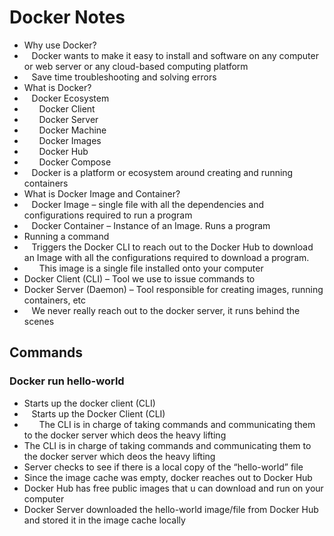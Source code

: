 # Docker Notes

- Why use Docker?
- &nbsp;&nbsp;&nbsp;Docker wants to make it easy to install and software on any computer or web server or any cloud-based computing platform
- &nbsp;&nbsp;&nbsp;Save time troubleshooting and solving errors
- What is Docker?
- &nbsp;&nbsp;&nbsp;Docker Ecosystem
- &nbsp;&nbsp;&nbsp;&nbsp;&nbsp;&nbsp;Docker Client
- &nbsp;&nbsp;&nbsp;&nbsp;&nbsp;&nbsp;Docker Server
- &nbsp;&nbsp;&nbsp;&nbsp;&nbsp;&nbsp;Docker Machine
- &nbsp;&nbsp;&nbsp;&nbsp;&nbsp;&nbsp;Docker Images
- &nbsp;&nbsp;&nbsp;&nbsp;&nbsp;&nbsp;Docker Hub
- &nbsp;&nbsp;&nbsp;&nbsp;&nbsp;&nbsp;Docker Compose
- &nbsp;&nbsp;&nbsp;Docker is a platform or ecosystem around creating and running containers
- What is Docker Image and Container?
- &nbsp;&nbsp;&nbsp;Docker Image – single file with all the dependencies and configurations required to run a program
- &nbsp;&nbsp;&nbsp;Docker Container – Instance of an Image. Runs a program
- Running a command
- &nbsp;&nbsp;&nbsp;Triggers the Docker CLI to reach out to the Docker Hub to download an Image with all the configurations required to download a program.
- &nbsp;&nbsp;&nbsp;&nbsp;&nbsp;&nbsp;This image is a single file installed onto your computer
- Docker Client (CLI) – Tool we use to issue commands to
- Docker Server (Daemon) – Tool responsible for creating images, running containers, etc
- &nbsp;&nbsp;&nbsp;We never really reach out to the docker server, it runs behind the scenes

## Commands

### Docker run hello-world

- Starts up the docker client (CLI)
- &nbsp;&nbsp;&nbsp;Starts up the Docker Client (CLI)
- &nbsp;&nbsp;&nbsp;&nbsp;&nbsp;&nbsp;The CLI is in charge of taking commands and communicating them to the docker server which deos the heavy lifting
-   The CLI is in charge of taking commands and communicating them to the docker server which deos the heavy lifting
-	Server checks to see if there is a local copy of the “hello-world” file
-   Since the image cache was empty, docker reaches out to Docker Hub 
-   Docker Hub has free public images that u can download and run on your computer
-   Docker Server downloaded the hello-world image/file from Docker Hub and stored it in the image cache locally
